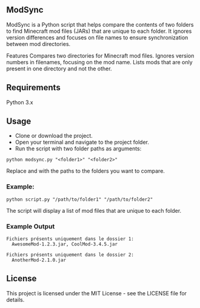 ## ModSync
ModSync is a Python script that helps compare the contents of two folders to find Minecraft mod files (JARs) that are unique to each folder. It ignores version differences and focuses on file names to ensure synchronization between mod directories.

Features
Compares two directories for Minecraft mod files.
Ignores version numbers in filenames, focusing on the mod name.
Lists mods that are only present in one directory and not the other.

## Requirements
Python 3.x

## Usage
- Clone or download the project.
- Open your terminal and navigate to the project folder.
- Run the script with two folder paths as arguments:
```
python modsync.py "<folder1>" "<folder2>"
```
Replace <folder1> and <folder2> with the paths to the folders you want to compare.

### Example:
```
python script.py "/path/to/folder1" "/path/to/folder2"
```
The script will display a list of mod files that are unique to each folder.

### Example Output
```
Fichiers présents uniquement dans le dossier 1:
  AwesomeMod-1.2.3.jar, CoolMod-3.4.5.jar

Fichiers présents uniquement dans le dossier 2:
  AnotherMod-2.1.0.jar
```

## License
This project is licensed under the MIT License - see the LICENSE file for details.
